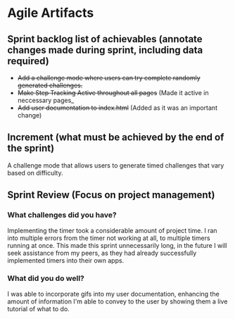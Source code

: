 # Agile Artifacts
## Sprint backlog list of achievables (annotate changes made during sprint, including data required)
- ~~Add a challenge mode where users can try complete randomly generated challenges.~~
- ~~Make Step Tracking Active throughout all pages~~ (Made it active in neccessary pages_
- ~~Add user documentation to index.html~~ (Added as it was an important change)
## Increment (what must be achieved by the end of the sprint)
A challenge mode that allows users to generate timed challenges that vary based on difficulty.
## Sprint Review (Focus on project management)

### What challenges did you have?
Implementing the timer took a considerable amount of project time. I ran into multiple errors from the timer not working at all, to multiple timers running at once. This made this sprint unnecessarily long, in the future I will seek assistance from my peers, as they had already successfully implemented timers into their own apps.
### What did you do well?
I was able to incorporate gifs into my user documentation, enhancing the amount of information I'm able to convey to the user by showing them a live tutorial of what to do.
